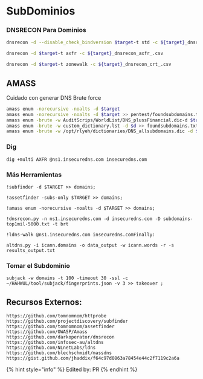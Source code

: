 # SubDominios

### DNSRECON Para Dominios

```bash
dnsrecon -d --disable_check_bindversion $target-t std -c ${target}_dnsrecon_stdrecon_.csv
```

```bash
dnsrecon -d $target-t axfr -c ${target}_dnsrecon_axfr_.csv 
```

```bash
dnsrecon -d $target-t zonewalk -c ${target}_dnsrecon_crt_.csv 
```



## AMASS <a href="#amass" id="amass"></a>

Cuidado con generar DNS Brute force

```bash
amass enum -norecursive -noalts -d $target
amass enum -norecursive -noalts -d $target >> pentest/foundsubdomains.txt
amass enum -brute -w AuditScrips/WorldList/DNS_plussFinancial.dic-d $target >> pentest/foundsubdomains.txt 
amass enum -brute -w custom_dictionary.lst -d $d >> foundsubdomains.txt
amass enum -brute -w /opt/rlyeh/dictionaries/DNS_allsubdomains.dic -d $d >> pentest/foundsubdomains.txt
```





### Dig <a href="#dig" id="dig"></a>

```
dig +multi AXFR @ns1.insecuredns.com insecuredns.com
```



### Más Herramientas <a href="#m-c3-a1s-herramientas" id="m-c3-a1s-herramientas"></a>

```
!subfinder -d $TARGET >> domains; 
```

```
!assetfinder -subs-only $TARGET >> domains;
```

```
!amass enum -norecursive -noalts -d $TARGET >> domains;
```

```
!dnsrecon.py -n ns1.insecuredns.com -d insecuredns.com -D subdomains-top1mil-5000.txt -t brt
```

```
!ldns-walk @ns1.insecuredns.com insecuredns.comFinally:
```

```
altdns.py -i icann.domains -o data_output -w icann.words -r -s results_output.txt
```

### Tomar el Subdominio <a href="#tomar-el-subdominio" id="tomar-el-subdominio"></a>

```
subjack -w domains -t 100 -timeout 30 -ssl -c ~/HAHWUL/tool/subjack/fingerprints.json -v 3 >> takeover ;
```













## Recursos Externos: <a href="#recursos" id="recursos"></a>

```
https://github.com/tomnomnom/httprobe
https://github.com/projectdiscovery/subfinder
https://github.com/tomnomnom/assetfinder
https://github.com/OWASP/Amass
https://github.com/darkoperator/dnsrecon
https://github.com/infosec-au/altdns
https://github.com/NLnetLabs/ldns 
https://github.com/blechschmidt/massdns
https://gist.github.com/jhaddix/f64c97d0863a78454e44c2f7119c2a6a
```





{% hint style="info" %}
Edited by: PR
{% endhint %}
